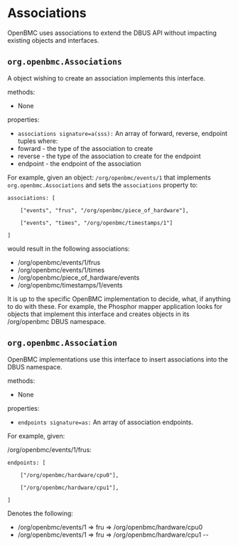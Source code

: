 
# Associations
OpenBMC uses associations to extend the DBUS API without impacting existing objects and interfaces.
## `org.openbmc.Associations`
A object wishing to create an association implements this interface.

methods:
* None

properties:
* `associations signature=a(sss):` An array of forward, reverse, endpoint tuples where:
 * fowrard - the type of the association to create
 * reverse - the type of the association to create for the endpoint
 * endpoint - the endpoint of the association

For example, given an object: `/org/openbmc/events/1`
that implements `org.openbmc.Associations` and sets the `associations` property to:

`associations: [`

`    ["events", "frus", "/org/openbmc/piece_of_hardware"],`

`    ["events", "times", "/org/openbmc/timestamps/1"]`

`]`

would result in the following associations:

* /org/openbmc/events/1/frus
* /org/openbmc/events/1/times
* /org/openbmc/piece_of_hardware/events
* /org/openbmc/timestamps/1/events

It is up to the specific OpenBMC implementation to decide, what, if anything to do with these.
For example, the Phosphor mapper application looks for objects that implement this interface
and creates objects in its /org/openbmc DBUS namespace.

## `org.openbmc.Association`
OpenBMC implementations use this interface to insert associations into the DBUS namespace.

methods:
* None

properties:
* `endpoints signature=as:` An array of association endpoints.  
		   
For example, given:

/org/openbmc/events/1/frus:

`endpoints: [`

`    ["/org/openbmc/hardware/cpu0"],`

`    ["/org/openbmc/hardware/cpu1"],`

`]`
   
Denotes the following:
* /org/openbmc/events/1 => fru => /org/openbmc/hardware/cpu0
* /org/openbmc/events/1 => fru => /org/openbmc/hardware/cpu1
-- 
